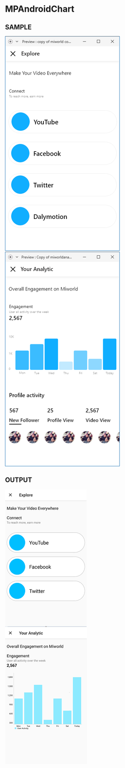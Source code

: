 # MPAndroidChart

## SAMPLE

![Connect](images/sample/miworld_connect.PNG) ![Analysis](images/sample/miworld_analysis.PNG)


## OUTPUT

![Connect](images/output/miworld_connect.png) ![Analysis](images/output/miworld_analysis.png)
